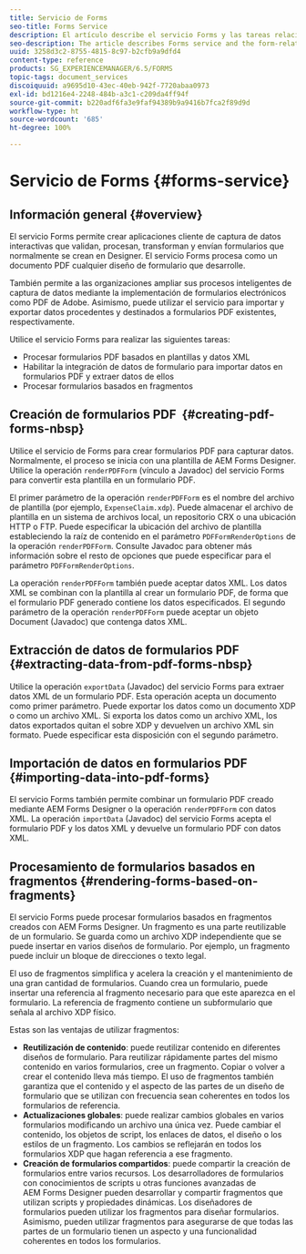 ```yaml
---
title: Servicio de Forms
seo-title: Forms Service
description: El artículo describe el servicio Forms y las tareas relacionadas con los formularios que puede realizar mediante este servicio.
seo-description: The article describes Forms service and the form-related tasks you can perform using Forms service.
uuid: 3258d3c2-8755-4815-8c97-b2cfb9a9dfd4
content-type: reference
products: SG_EXPERIENCEMANAGER/6.5/FORMS
topic-tags: document_services
discoiquuid: a9695d10-43ec-40eb-942f-7720abaa0973
exl-id: bd1216e4-2248-484b-a3c1-c209da4ff94f
source-git-commit: b220adf6fa3e9faf94389b9a9416b7fca2f89d9d
workflow-type: ht
source-wordcount: '685'
ht-degree: 100%

---
```


# Servicio de Forms {#forms-service}

## Información general {#overview}

El servicio Forms permite crear aplicaciones cliente de captura de datos interactivas que validan, procesan, transforman y envían formularios que normalmente se crean en Designer. El servicio Forms procesa como un documento PDF cualquier diseño de formulario que desarrolle.

También permite a las organizaciones ampliar sus procesos inteligentes de captura de datos mediante la implementación de formularios electrónicos como PDF de Adobe. Asimismo, puede utilizar el servicio para importar y exportar datos procedentes y destinados a formularios PDF existentes, respectivamente.

Utilice el servicio Forms para realizar las siguientes tareas:

* Procesar formularios PDF basados en plantillas y datos XML
* Habilitar la integración de datos de formulario para importar datos en formularios PDF y extraer datos de ellos
* Procesar formularios basados en fragmentos

## Creación de formularios PDF  {#creating-pdf-forms-nbsp}

Utilice el servicio de Forms para crear formularios PDF para capturar datos. Normalmente, el proceso se inicia con una plantilla de AEM Forms Designer. Utilice la operación `renderPDFForm` (vínculo a Javadoc) del servicio Forms para convertir esta plantilla en un formulario PDF.

El primer parámetro de la operación `renderPDFForm` es el nombre del archivo de plantilla (por ejemplo, `ExpenseClaim.xdp`). Puede almacenar el archivo de plantilla en un sistema de archivos local, un repositorio CRX o una ubicación HTTP o FTP. Puede especificar la ubicación del archivo de plantilla estableciendo la raíz de contenido en el parámetro `PDFFormRenderOptions` de la operación `renderPDFForm`. Consulte Javadoc para obtener más información sobre el resto de opciones que puede especificar para el parámetro `PDFFormRenderOptions`.

La operación `renderPDFForm` también puede aceptar datos XML. Los datos XML se combinan con la plantilla al crear un formulario PDF, de forma que el formulario PDF generado contiene los datos especificados. El segundo parámetro de la operación `renderPDFForm` puede aceptar un objeto Document (Javadoc) que contenga datos XML.

## Extracción de datos de formularios PDF  {#extracting-data-from-pdf-forms-nbsp}

Utilice la operación `exportData` (Javadoc) del servicio Forms para extraer datos XML de un formulario PDF. Esta operación acepta un documento como primer parámetro. Puede exportar los datos como un documento XDP o como un archivo XML. Si exporta los datos como un archivo XML, los datos exportados quitan el sobre XDP y devuelven un archivo XML sin formato. Puede especificar esta disposición con el segundo parámetro.

## Importación de datos en formularios PDF {#importing-data-into-pdf-forms}

El servicio Forms también permite combinar un formulario PDF creado mediante AEM Forms Designer o la operación `renderPDFForm` con datos XML. La operación `importData` (Javadoc) del servicio Forms acepta el formulario PDF y los datos XML y devuelve un formulario PDF con datos XML.

## Procesamiento de formularios basados en fragmentos {#rendering-forms-based-on-fragments}

El servicio Forms puede procesar formularios basados en fragmentos creados con AEM Forms Designer. Un fragmento es una parte reutilizable de un formulario. Se guarda como un archivo XDP independiente que se puede insertar en varios diseños de formulario. Por ejemplo, un fragmento puede incluir un bloque de direcciones o texto legal.

El uso de fragmentos simplifica y acelera la creación y el mantenimiento de una gran cantidad de formularios. Cuando crea un formulario, puede insertar una referencia al fragmento necesario para que este aparezca en el formulario. La referencia de fragmento contiene un subformulario que señala al archivo XDP físico.

Estas son las ventajas de utilizar fragmentos:

* **Reutilización de contenido**: puede reutilizar contenido en diferentes diseños de formulario. Para reutilizar rápidamente partes del mismo contenido en varios formularios, cree un fragmento. Copiar o volver a crear el contenido lleva más tiempo. El uso de fragmentos también garantiza que el contenido y el aspecto de las partes de un diseño de formulario que se utilizan con frecuencia sean coherentes en todos los formularios de referencia.
* **Actualizaciones globales**: puede realizar cambios globales en varios formularios modificando un archivo una única vez. Puede cambiar el contenido, los objetos de script, los enlaces de datos, el diseño o los estilos de un fragmento. Los cambios se reflejarán en todos los formularios XDP que hagan referencia a ese fragmento.
* **Creación de formularios compartidos**: puede compartir la creación de formularios entre varios recursos. Los desarrolladores de formularios con conocimientos de scripts u otras funciones avanzadas de AEM Forms Designer pueden desarrollar y compartir fragmentos que utilizan scripts y propiedades dinámicas. Los diseñadores de formularios pueden utilizar los fragmentos para diseñar formularios. Asimismo, pueden utilizar fragmentos para asegurarse de que todas las partes de un formulario tienen un aspecto y una funcionalidad coherentes en todos los formularios.
